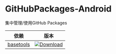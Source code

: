 # GitHubPackages-Android
集中管理/使用GitHub Packages

| 依赖 | 版本 |
| --- | ---- |
| [basetools][basetools] | [![Download][basetools_download]][basetools_latestVersion] |


[basetools]:https://github.com/VeiZhang/BaseToolsLibrary
[basetools_download]:https://github.com/VeiZhang/GitHubPackages-Android
[basetools_latestVersion]:https://img.shields.io/badge/release-1.2.9--RC3-blue